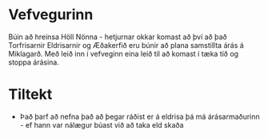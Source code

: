 # Vefvegurinn

Búin að hreinsa Höll Nönna - hetjurnar okkar komast að því að það Torfrisarnir
Eldrisarnir og Æðakerfið eru búnir að plana samstillta árás á Miklagarð. Með
leið inn í vefveginn eina leið til að komast í tæka tíð og stoppa árásina.

# Tiltekt
- Það þarf að nefna það að þegar ráðist er á eldrisa þá má árásarmaðurinn - ef 
  hann var nálægur búast við að taka eld skaða